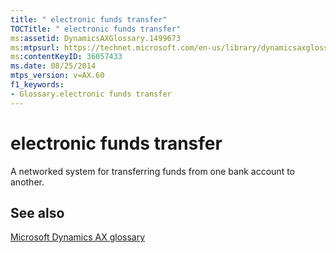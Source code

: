 ```yaml
---
title: " electronic funds transfer"
TOCTitle: " electronic funds transfer"
ms:assetid: DynamicsAXGlossary.1499673
ms:mtpsurl: https://technet.microsoft.com/en-us/library/dynamicsaxglossary.1499673(v=AX.60)
ms:contentKeyID: 36057433
ms.date: 08/25/2014
mtps_version: v=AX.60
f1_keywords:
- Glossary.electronic funds transfer
---
```


# electronic funds transfer

A networked system for transferring funds from one bank account to another.

## See also

[Microsoft Dynamics AX glossary](glossary/microsoft-dynamics-ax-glossary.md)

  


